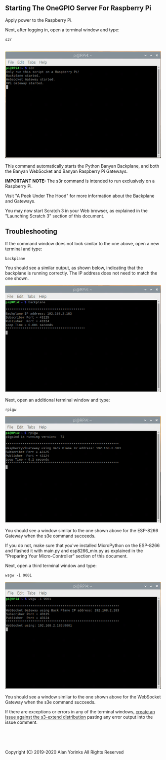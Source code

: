 ## Starting The OneGPIO Server For Raspberry Pi

Apply power to the Raspberry Pi. 

Next, after logging in, open a terminal window and type:

```
s3r
```

<br>
<img src="../images/s3r-1.png" >

This command automatically starts the Python Banyan Backplane, and both
the Banyan WebSocket and Banyan Raspberry Pi Gateways. 

**IMPORTANT NOTE:** The s3r command is intended to run exclusively on a
Raspberry Pi.

Visit "A Peek Under The Hood" for more information about the Backplane and Gateways.

You may now start Scratch 3 in your Web browser, as explained in the
"Launching Scratch 3" section of this document.

## Troubleshooting
If the command window does not look similar to the one above, 
open a new terminal and type:


```
backplane
```
You should see a similar output, as shown below, indicating that the
backplane is running correctly. The IP address does not need to match
the one shown.

<img src="../images/s3r-2.png" >

Next, open an additional terminal window and type:

```
rpigw
```

<img src="../images/s3r-3.png" >

You should see a window similar to the one shown above for the ESP-8266
Gateway when the s3e command succeeds.

If you do not, make sure that you've installed MicroPython on the
ESP-8266 and flashed it with main.py and esp8266_min.py as explained in
the "Preparing Your Micro-Controller" section of this document.

Next, open a third terminal window and type:

```
wsgw -i 9001
```

<img src="../images/s3r-4.png" >

You should see a window similar to the one shown above for the WebSocket
Gateway when the s3e command succeeds. 

If there are exceptions or errors in any of the terminal windows,
[create an issue against the s3-extend distribution](https://github.com/MrYsLab/s3-extend/issues)
pasting any error output into the issue comment.


<br> <br> <br>



Copyright (C) 2019-2020 Alan Yorinks All Rights Reserved

